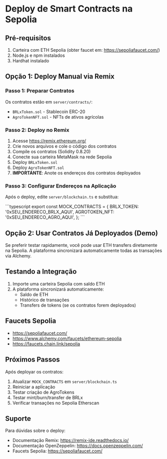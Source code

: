 # Deploy de Smart Contracts na Sepolia

## Pré-requisitos

1. Carteira com ETH Sepolia (obter faucet em: https://sepoliafaucet.com/)
2. Node.js e npm instalados
3. Hardhat instalado

## Opção 1: Deploy Manual via Remix

### Passo 1: Preparar Contratos

Os contratos estão em `server/contracts/`:
- `BRLxToken.sol` - Stablecoin ERC-20
- `AgroTokenNFT.sol` - NFTs de ativos agrícolas

### Passo 2: Deploy no Remix

1. Acesse https://remix.ethereum.org/
2. Crie novos arquivos e cole o código dos contratos
3. Compile os contratos (Solidity 0.8.20)
4. Conecte sua carteira MetaMask na rede Sepolia
5. Deploy `BRLxToken.sol`
6. Deploy `AgroTokenNFT.sol`
7. **IMPORTANTE**: Anote os endereços dos contratos deployados

### Passo 3: Configurar Endereços na Aplicação

Após o deploy, edite `server/blockchain.ts` e substitua:

\`\`\`typescript
export const MOCK_CONTRACTS = {
  BRLX_TOKEN: '0xSEU_ENDERECO_BRLX_AQUI',
  AGROTOKEN_NFT: '0xSEU_ENDERECO_AGRO_AQUI',
};
\`\`\`

## Opção 2: Usar Contratos Já Deployados (Demo)

Se preferir testar rapidamente, você pode usar ETH transfers diretamente na Sepolia.
A plataforma sincronizará automaticamente todas as transações via Alchemy.

## Testando a Integração

1. Importe uma carteira Sepolia com saldo ETH
2. A plataforma sincronizará automaticamente:
   - Saldo de ETH
   - Histórico de transações
   - Transfers de tokens (se os contratos forem deployados)

## Faucets Sepolia

- https://sepoliafaucet.com/
- https://www.alchemy.com/faucets/ethereum-sepolia
- https://faucets.chain.link/sepolia

## Próximos Passos

Após deployar os contratos:

1. Atualizar `MOCK_CONTRACTS` em `server/blockchain.ts`
2. Reiniciar a aplicação
3. Testar criação de AgroTokens
4. Testar mint/burn/transfer de BRLx
5. Verificar transações no Sepolia Etherscan

## Suporte

Para dúvidas sobre o deploy:
- Documentação Remix: https://remix-ide.readthedocs.io/
- Documentação OpenZeppelin: https://docs.openzeppelin.com/
- Faucets Sepolia: https://sepoliafaucet.com/
